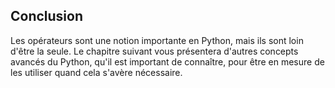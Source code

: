 ## Conclusion

Les opérateurs sont une notion importante en Python, mais ils sont loin d'être la seule.
Le chapitre suivant vous présentera d'autres concepts avancés du Python, qu'il est important de connaître, pour être en mesure de les utiliser quand cela s'avère nécessaire.
